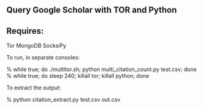 Query Google Scholar with TOR and Python
----------------------------------------

Requires: 
---------

Tor
MongoDB
SocksiPy

To run, in separate consoles:

% while true; do ./multitor.sh; python multi_citation_count.py test.csv; done
% while true; do sleep 240; killall tor; killall python; done

To extract the output:

% python citation_extract.py test.csv out.csv
